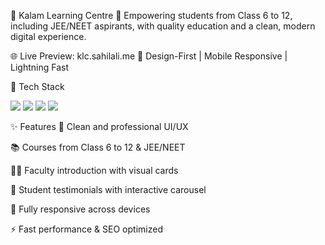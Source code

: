 🌟 Kalam Learning Centre
📘 Empowering students from Class 6 to 12, including JEE/NEET aspirants, with quality education and a clean, modern digital experience.

🌐 Live Preview: klc.sahilali.me
🎨 Design-First | Mobile Responsive | Lightning Fast

🚀 Tech Stack
<p align="left"> <img src="https://img.shields.io/badge/React-%2320232a.svg?style=for-the-badge&logo=react&logoColor=%2361DAFB" /> <img src="https://img.shields.io/badge/TailwindCSS-%2306B6D4.svg?style=for-the-badge&logo=tailwindcss&logoColor=white" /> <img src="https://img.shields.io/badge/Vercel-%23000000.svg?style=for-the-badge&logo=vercel&logoColor=white" /> <img src="https://img.shields.io/badge/LucideReact-%23323330.svg?style=for-the-badge&logo=lucide&logoColor=#E1E1E1" /> </p>
✨ Features
🎯 Clean and professional UI/UX

📚 Courses from Class 6 to 12 & JEE/NEET

👨‍🏫 Faculty introduction with visual cards

💬 Student testimonials with interactive carousel

📱 Fully responsive across devices

⚡ Fast performance & SEO optimized

